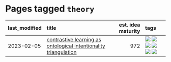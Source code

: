# Pages tagged `theory`

|last_modified|title|est. idea maturity|tags
|:---|:---|---:|:---|
|2023-02-05|[contrastive learning as ontological intentionality triangulation](../contrastive_learning_as_ontological_intentionality_triangulation.md)|972|[![](https://img.shields.io/badge/tag-meta-c4c41f)](../tags/meta.md) [![](https://img.shields.io/badge/tag-philosophy-5e378d)](../tags/philosophy.md) [![](https://img.shields.io/badge/tag-semiotics-394ee4)](../tags/semiotics.md) [![](https://img.shields.io/badge/tag-synesthesia-cc5ed7)](../tags/synesthesia.md) [![](https://img.shields.io/badge/tag-theory-dd597e)](../tags/theory.md) [![](https://img.shields.io/badge/tag-wip-a4124b)](../tags/wip.md)|